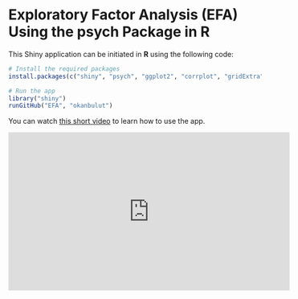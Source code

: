 # Exploratory Factor Analysis (EFA) Using the psych Package in R

This Shiny application can be initiated in **R** using the following code:

```r
# Install the required packages
install.packages(c("shiny", "psych", "ggplot2", "corrplot", "gridExtra"))

# Run the app
library("shiny")
runGitHub("EFA", "okanbulut")
```

You can watch [this short video](https://capture.dropbox.com/UooFfdoTHCV7a7m4) to learn how to use the app. 

<iframe src="https://capture.dropbox.com/embed/UooFfdoTHCV7a7m4?source=copy-embed" width="560" height="315" frameborder="0" allow="accelerometer; autoplay; clipboard-write; encrypted-media; gyroscope; picture-in-picture" allowfullscreen></iframe>
